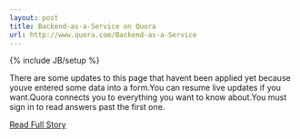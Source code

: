```yaml
---
layout: post
title: Backend-as-a-Service on Quora
url: http://www.quora.com/Backend-as-a-Service
---
```

{% include JB/setup %}<p>There are some updates to this page that havent been applied yet because youve entered some data into a form.You can resume live updates if you want.Quora connects you to everything you want to know about.You must sign in to read answers past the first one.</p>
<p><a href="http://www.quora.com/Backend-as-a-Service">Read Full Story</a></p>

